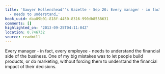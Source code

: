 ```yaml
---
title: 'Sawyer Hollenshead''s Gazette - Sep 20: Every manager - in fact, every employee
  - needs to understand…'
book_uuid: daa89b01-818f-4450-8316-990db8538631
comments: []
highlighted_on: '2013-09-25T04:11:04Z'
location: 0.746732
source: readmill
---
```


Every manager - in fact, every employee - needs to understand the financial side of the business. One of my big mistakes was to let people build products, or do marketing, without forcing them to understand the financial impact of their decisions.